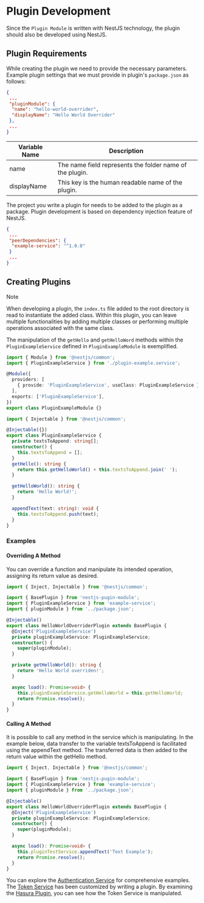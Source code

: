 # Plugin Development

Since the `Plugin Module` is written with NestJS technology, the plugin should also be developed using NestJS.

## Plugin Requirements

While creating the plugin we need to provide the necessary parameters. Example plugin settings that we must provide in plugin's `package.json` as follows:

```json
{
 ...
 "pluginModule": {
  "name": "hello-world-overrider",
  "displayName": "Hello World Overrider"
 },
 ...
}
```

| Variable Name | Description                                              |
| ------------- | -------------------------------------------------------- |
| name          | The name field represents the folder name of the plugin. |
| displayName   | This key is the human readable name of the plugin.       |

The project you write a plugin for needs to be added to the plugin as a package. Plugin development is based on dependency injection feature of NestJS.

```json
{
 ...
 "peerDependencies": {
  "example-service": "^1.0.0"
 }
 ...
}
```

## Creating Plugins

> [!NOTE]  
> When developing a plugin, the `index.ts` file added to the root directory is read to instantiate the added class. Within this plugin, you can leave multiple functionalities by adding multiple classes or performing multiple operations associated with the same class.

The manipulation of the `getHello` and `getHelloWord` methods within the `PluginExampleService` defined in `PluginExampleModule` is exemplified.

```ts
import { Module } from '@nestjs/common';
import { PluginExampleService } from './plugin-example.service';

@Module({
  providers: [
    { provide: 'PluginExampleService', useClass: PluginExampleService },
  ],
  exports: ['PluginExampleService'],
})
export class PluginExampleModule {}
```

```ts
import { Injectable } from '@nestjs/common';

@Injectable({})
export class PluginExampleService {
  private textsToAppend: string[];
  constructor() {
    this.textsToAppend = [];
  }
  getHello(): string {
    return this.getHelloWorld() + this.textsToAppend.join(' ');
  }

  getHelloWorld(): string {
    return 'Hello World!';
  }

  appendText(text: string): void {
    this.textsToAppend.push(text);
  }
}
```

### Examples

#### Overriding A Method

You can override a function and manipulate its intended operation, assigning its return value as desired.

```ts
import { Inject, Injectable } from '@nestjs/common';

import { BasePlugin } from 'nestjs-pugin-module';
import { PluginExampleService } from 'example-service';
import { pluginModule } from '../package.json';

@Injectable()
export class HelloWorldOverriderPlugin extends BasePlugin {
  @Inject('PluginExampleService')
  private pluginExampleService: PluginExampleService;
  constructor() {
    super(pluginModule);
  }

  private getHelloWorld(): string {
    return 'Hello World overriden!';
  }

  async load(): Promise<void> {
    this.pluginExampleService.getHelloWorld = this.getHelloWorld;
    return Promise.resolve();
  }
}
```

#### Calling A Method

It is possible to call any method in the service which is manipulating. In the example below, data transfer to the variable textsToAppend is facilitated using the appendText method. The transferred data is then added to the return value within the getHello method.

```ts
import { Inject, Injectable } from '@nestjs/common';

import { BasePlugin } from 'nestjs-pugin-module';
import { PluginExampleService } from 'example-service';
import { pluginModule } from '../package.json';

@Injectable()
export class HelloWorldOverriderPlugin extends BasePlugin {
  @Inject('PluginExampleService')
  private pluginExampleService: PluginExampleService;
  constructor() {
    super(pluginModule);
  }

  async load(): Promise<void> {
    this.pluginTestService.appendText('Text Example');
    return Promise.resolve();
  }
}
```

You can explore the [Authentication Service](https://github.com/BrewInteractive/authentication-service-nestjs) for comprehensive examples. The [Token Service](https://github.com/BrewInteractive/authentication-service-nestjs/blob/main/src/token/token.service.ts) has been customized by writing a plugin. By examining the [Hasura Plugin](https://github.com/BrewInteractive/authentication-service-nestjs-hasura-plugin), you can see how the Token Service is manipulated.
